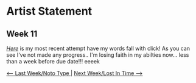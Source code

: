 # Artist Statement

## Week 11 

[*Here*](https://bridieotoole.github.io/codewords/week_11/StruggleCodeRefresh/) is my most recent attempt have my words fall with click! 
As you can see I've not made any progress.. I'm losing faith in my abilties now... less than a week before due date!!! eeeek 


<a href='https://bridieotoole.github.io/codewords/week_10/'> <-- Last Week/Noto Type </a> | <a href='https://bridieotoole.github.io/codewords/week_12/'> Next Week/Lost In Time --> </a>
